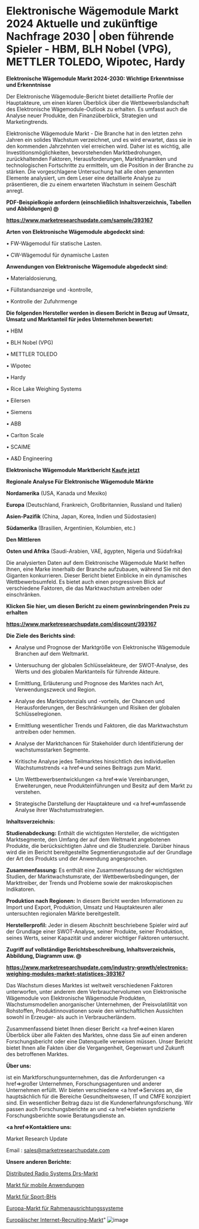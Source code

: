 # Elektronische Wägemodule Markt 2024 Aktuelle und zukünftige Nachfrage 2030 | oben führende Spieler - HBM, BLH Nobel (VPG), METTLER TOLEDO, Wipotec, Hardy

<strong>Elektronische Wägemodule Markt 2024-2030: Wichtige Erkenntnisse und Erkenntnisse</strong>

Der Elektronische Wägemodule-Bericht bietet detaillierte Profile der Hauptakteure, um einen klaren Überblick über die Wettbewerbslandschaft des Elektronische Wägemodule-Outlook zu erhalten. Es umfasst auch die Analyse neuer Produkte, den Finanzüberblick, Strategien und Marketingtrends.

Elektronische Wägemodule Markt - Die Branche hat in den letzten zehn Jahren ein solides Wachstum verzeichnet, und es wird erwartet, dass sie in den kommenden Jahrzehnten viel erreichen wird. Daher ist es wichtig, alle Investitionsmöglichkeiten, bevorstehenden Marktbedrohungen, zurückhaltenden Faktoren, Herausforderungen, Marktdynamiken und technologischen Fortschritte zu ermitteln, um die Position in der Branche zu stärken. Die vorgeschlagene Untersuchung hat alle oben genannten Elemente analysiert, um dem Leser eine detaillierte Analyse zu präsentieren, die zu einem erwarteten Wachstum in seinem Geschäft anregt.



<strong><b>PDF-Beispielkopie anfordern (einschließlich Inhaltsverzeichnis, Tabellen und Abbildungen) @ </b></strong>

<strong><a href=https://www.marketresearchupdate.com/sample/393167>

<strong>https://www.marketresearchupdate.com/sample/393167</u></a></strong></strong>



<strong>Arten von Elektronische Wägemodule abgedeckt sind:</strong>

• FW-Wägemodul für statische Lasten.

• CW-Wägemodul für dynamische Lasten



<strong>Anwendungen von Elektronische Wägemodule abgedeckt sind:</strong>

• Materialdosierung,

• Füllstandsanzeige und -kontrolle,

• Kontrolle der Zufuhrmenge



<strong>Die folgenden Hersteller werden in diesem Bericht in Bezug auf Umsatz, Umsatz und Marktanteil für jedes Unternehmen bewertet:</strong>

• HBM

• BLH Nobel (VPG)

• METTLER TOLEDO

• Wipotec

• Hardy

• Rice Lake Weighing Systems

• Eilersen

• Siemens

• ABB

• Carlton Scale

• SCAIME

• A&D Engineering



<strong>Elektronische Wägemodule Marktbericht <a href=https://www.marketresearchupdate.com/buynow/393167>Kaufe jetzt</a></strong>



<strong>Regionale Analyse Für Elektronische Wägemodule Märkte</strong>



<strong>Nordamerika</strong> (USA, Kanada und Mexiko)



<strong>Europa</strong> (Deutschland, Frankreich, Großbritannien, Russland und Italien)



<strong>Asien-Pazifik</strong> (China, Japan, Korea, Indien und Südostasien)



<strong>Südamerika</strong> (Brasilien, Argentinien, Kolumbien, etc.)



<strong>Den Mittleren</strong> 

<strong>Osten und Afrika</strong> (Saudi-Arabien, VAE, ägypten, Nigeria und Südafrika)

Die analysierten Daten auf dem Elektronische Wägemodule Markt helfen Ihnen, eine Marke innerhalb der Branche aufzubauen, während Sie mit den Giganten konkurrieren. Dieser Bericht bietet Einblicke in ein dynamisches Wettbewerbsumfeld. Es bietet auch einen progressiven Blick auf verschiedene Faktoren, die das Marktwachstum antreiben oder einschränken.



<strong>Klicken Sie hier, um diesen Bericht zu einem gewinnbringenden Preis zu erhalten
</strong>

<strong><a href=https://www.marketresearchupdate.com/discount/393167>https://www.marketresearchupdate.com/discount/393167</b></u></strong></a>



<strong>Die Ziele des Berichts sind:</strong>

- Analyse und Prognose der Marktgröße von Elektronische Wägemodule Branchen auf dem Weltmarkt.

- Untersuchung der globalen Schlüsselakteure, der SWOT-Analyse, des Werts und des globalen Marktanteils für führende Akteure.

- Ermittlung, Erläuterung und Prognose des Marktes nach Art, Verwendungszweck und Region.

- Analyse des Marktpotenzials und -vorteils, der Chancen und Herausforderungen, der Beschränkungen und Risiken der globalen Schlüsselregionen.

- Ermittlung wesentlicher Trends und Faktoren, die das Marktwachstum antreiben oder hemmen.

- Analyse der Marktchancen für Stakeholder durch Identifizierung der wachstumsstarken Segmente.

- Kritische Analyse jedes Teilmarktes hinsichtlich des individuellen Wachstumstrends <a href=>und</a> seines Beitrags zum Markt.

- Um Wettbewerbsentwicklungen <a href=>wie</a> Vereinbarungen, Erweiterungen, neue Produkteinführungen und Besitz auf dem Markt zu verstehen.

- Strategische Darstellung der Hauptakteure und <a href=>umfas</a>sende Analyse ihrer Wachstumsstrategien.



<strong>Inhaltsverzeichnis:</strong>



<strong>Studienabdeckung:</strong> Enthält die wichtigsten Hersteller, die wichtigsten Marktsegmente, den Umfang der auf dem Weltmarkt angebotenen Produkte, die berücksichtigten Jahre und die Studienziele. Darüber hinaus wird die im Bericht bereitgestellte Segmentierungsstudie auf der Grundlage der Art des Produkts und der Anwendung angesprochen.



<strong>Zusammenfassung:</strong> Es enthält eine Zusammenfassung der wichtigsten Studien, der Marktwachstumsrate, der Wettbewerbsbedingungen, der Markttreiber, der Trends und Probleme sowie der makroskopischen Indikatoren.



<strong>Produktion nach Regionen:</strong> In diesem Bericht werden Informationen zu Import und Export, Produktion, Umsatz und Hauptakteuren aller untersuchten regionalen Märkte bereitgestellt.



<strong>Herstellerprofil:</strong> Jeder in diesem Abschnitt beschriebene Spieler wird auf der Grundlage einer SWOT-Analyse, seiner Produkte, seiner Produktion, seines Werts, seiner Kapazität und anderer wichtiger Faktoren untersucht.



<strong><b>Zugriff auf vollständige Berichtsbeschreibung, Inhaltsverzeichnis, Abbildung, Diagramm usw. @ </b></strong>

<strong><a href=https://www.marketresearchupdate.com/industry-growth/electronics-weighing-modules-market-statistices-393167>https://www.marketresearchupdate.com/industry-growth/electronics-weighing-modules-market-statistices-393167</a></strong>

Das Wachstum dieses Marktes ist weltweit verschiedenen Faktoren unterworfen, unter anderem dem Verbrauchervolumen von Elektronische Wägemodule von Elektronische Wägemodule Produkten, Wachstumsmodellen anorganischer Unternehmen, der Preisvolatilität von Rohstoffen, Produktinnovationen sowie den wirtschaftlichen Aussichten sowohl in Erzeuger- als auch in Verbraucherländern.

Zusammenfassend bietet Ihnen dieser Bericht <a href=>einen</a> klaren Überblick über alle Fakten des Marktes, ohne dass Sie auf einen anderen Forschungsbericht oder eine Datenquelle verweisen müssen. Unser Bericht bietet Ihnen alle Fakten über die Vergangenheit, Gegenwart und Zukunft des betroffenen Marktes.



<strong>Über uns:</strong>

 ist ein Marktforschungsunternehmen, das die Anforderungen <a href=>großer</a> Unternehmen, Forschungsagenturen und anderer Unternehmen erfüllt. Wir bieten verschiedene <a href=>Services</a> an, die hauptsächlich für die Bereiche Gesundheitswesen, IT und CMFE konzipiert sind. Ein wesentlicher Beitrag dazu ist die Kundenerfahrungsforschung. Wir passen auch Forschungsberichte an und <a href=>bieten</a> syndizierte Forschungsberichte sowie Beratungsdienste an.



<strong><a href=>Kontaktiere uns:</a></strong>

Market Research Update

Email : sales@marketresearchupdate.com



<strong>Unsere anderen Berichte:</strong>

<a href=https://www.linkedin.com/pulse/distributed-radio-systems-drs-market-has-huge>Distributed Radio Systems Drs-Markt</a>

<a href=https://www.linkedin.com/pulse/mobile-applications-market-2023-analysis-growth>Markt für mobile Anwendungen</a>

<a href=https://www.linkedin.com/pulse/sports-bras-market-size-trends-consumption-future>Markt für Sport-BHs</a>

<a href=https://www.linkedin.com/pulse/europe-frame-alignment-systems-market-expecting>Europa-Markt für Rahmenausrichtungssysteme</a>

<a href=https://www.linkedin.com/pulse/europe-internet-recruiting-market-2023-al1nf/>Europäischer Internet-Recruiting-Markt</a>"
![image](https://github.com/Gayatrikarjule/Market-Analysis-360/assets/97346546/dabc198f-475d-4115-9005-7251a9a76164)
